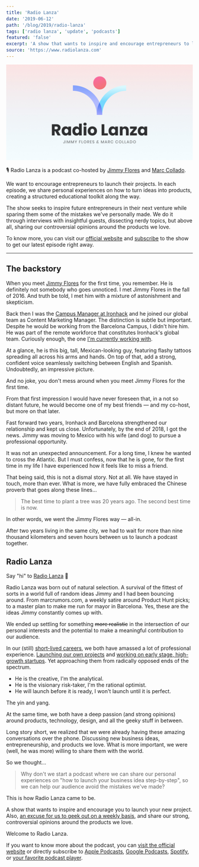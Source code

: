 ```yaml
---
title: 'Radio Lanza'
date: '2019-06-12'
path: '/blog/2019/radio-lanza'
tags: ['radio lanza', 'update', 'podcasts']
featured: 'false'
excerpt: 'A show that wants to inspire and encourage entrepreneurs to launch their projects. Also, an excuse for us to geek out on a weekly basis, and share our strong, controversial opinions around the products we love.'
source: 'https://www.radiolanza.com'
---
```


![Radio Lanza Hero](../../../img/radio-lanza-hero.jpg 'Radio Lanza Hero')

🎙 Radio Lanza is a podcast co-hosted by [Jimmy Flores](https://www.linkedin.com/in/soyjimmy/) and [Marc Collado](https://twitter.com/MarcCollado).

We want to encourage entrepreneurs to launch their projects. In each episode, we share personal experiences on how to turn ideas into products, creating a structured educational toolkit along the way.

The show seeks to inspire future entrepreneurs in their next venture while sparing them some of the mistakes we've personally made. We do it through interviews with insightful guests, dissecting nerdy topics, but above all, sharing our controversial opinions around the products we love.

To know more, you can visit our [official website](https://www.radiolanza.com) and [subscribe](https://podcasts.apple.com/es/podcast/radio-lanza/id1468000755) to the show to get our latest episode right away.

---

## The backstory

When you meet [Jimmy Flores](https://www.linkedin.com/in/soyjimmy/) for the first time, you remember. He is definitely not somebody who goes unnoticed. I met Jimmy Flores in the fall of 2016. And truth be told, I met him with a mixture of astonishment and skepticism.

Back then I was the [Campus Manager at Ironhack](/blog/2015/hi-from-ironhack) and he joined our global team as Content Marketing Manager. The distinction is subtle but important. Despite he would be working from the Barcelona Campus, I didn't hire him. He was part of the remote workforce that constitutes Ironhack's global team. Curiously enough, the one [I'm currently working with](/blog/2017/back-to-product).

At a glance, he is this big, tall, Mexican-looking guy, featuring flashy tattoos spreading all across his arms and hands. On top of that, add a strong, confident voice seamlessly switching between English and Spanish. Undoubtedly, an impressive picture.

And no joke, you don't mess around when you meet Jimmy Flores for the first time.

From that first impression I would have never foreseen that, in a not so distant future, he would become one of my best friends — and my co-host, but more on that later.

Fast forward two years, Ironhack and Barcelona strengthened our relationship and kept us close. Unfortunately, by the end of 2018, I got the news. Jimmy was moving to Mexico with his wife (and dog) to pursue a professional opportunity.

It was not an unexpected announcement. For a long time, I knew he wanted to cross the Atlantic. But I must confess, now that he is gone, for the first time in my life I have experienced how it feels like to miss a friend.

That being said, this is not a dismal story. Not at all. We have stayed in touch, more than ever. What is more, we have fully embraced the Chinese proverb that goes along these lines...

> The best time to plant a tree was 20 years ago. The second best time is now.

In other words, we went the Jimmy Flores way — all-in.

After two years living in the same city, we had to wait for more than nine thousand kilometers and seven hours between us to launch a podcast together.

## Radio Lanza

Say "hi" to [Radio Lanza](https://www.radiolanza.com) 👋

Radio Lanza was born out of natural selection. A survival of the fittest of sorts in a world full of random ideas Jimmy and I had been bouncing around. From marcrumors.com, a weekly satire around Product Hunt picks; to a master plan to make me run for mayor in Barcelona. Yes, these are the ideas Jimmy constantly comes up with.

We ended up settling for something ~~more realistic~~ in the intersection of our personal interests and the potential to make a meaningful contribution to our audience.

In our (still) [short-lived careers](/work), we both have amassed a lot of professional experience. [Launching our own projects](/work/iomando) and [working on early stage, high-growth startups](/work/ironhack). Yet approaching them from radically opposed ends of the spectrum.

- He is the creative, I'm the analytical.
- He is the visionary risk-taker, I'm the rational optimist.
- He will launch before it is ready, I won't launch until it is perfect.

The yin and yang.

At the same time, we both have a deep passion (and strong opinions) around products, technology, design, and all the geeky stuff in between.

Long story short, we realized that we were already having these amazing conversations over the phone. Discussing new business ideas, entrepreneurship, and products we love. What is more important, we were (well, he was more) willing to share them with the world.

So we thought...

> Why don't we start a podcast where we can share our personal experiences on "how to launch your business idea step-by-step", so we can help our audience avoid the mistakes we've made?

This is how Radio Lanza came to be.

A show that wants to inspire and encourage you to launch your new project. Also, [an excuse for us to geek out on a weekly basis](https://www.radiolanza.com/episodes/especial-apple-wwdc-2019), and share our strong, controversial opinions around the products we love.

Welcome to Radio Lanza.

If you want to know more about the podcast, you can [visit the official website](https://www.radiolanza.com) or directly subscribe to [Apple Podcasts](https://podcasts.apple.com/es/podcast/radio-lanza/id1468000755), [Google Podcasts](https://www.google.com/podcasts?feed=aHR0cHM6Ly9mZWVkcy5zaW1wbGVjYXN0LmNvbS9sUjBxOVFlTg%3D%3D), [Spotify](https://open.spotify.com/show/3P6zGrc3Mv8yHCKDXZsUQZ), or [your favorite podcast player](https://overcast.fm/itunes1468000755/radio-lanza).
